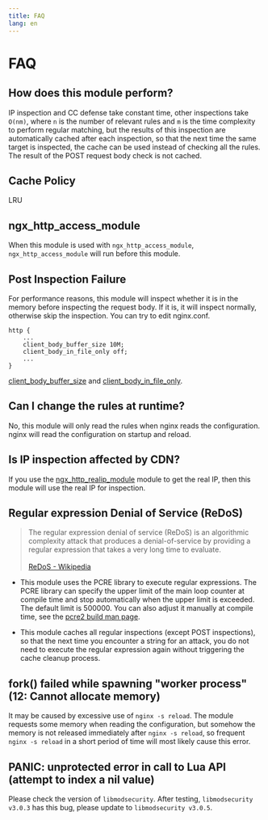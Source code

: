 ```yaml
---
title: FAQ
lang: en
---
```


# FAQ

## How does this module perform?

IP inspection and CC defense take constant time, other inspections take `O(nm)`, where `n` is the number of relevant rules and `m` is the time complexity to perform regular matching, but the results of this inspection are automatically cached after each inspection, so that the next time the same target is inspected, the cache can be used instead of checking all the rules. The result of the POST request body check is not cached.


## Cache Policy

LRU


## ngx_http_access_module

When this module is used with `ngx_http_access_module`, `ngx_http_access_module` will run before this module.


## Post Inspection Failure

For performance reasons, this module will inspect whether it is in the memory before inspecting the request body. If it is, it will inspect normally, otherwise skip the inspection. You can try to edit nginx.conf.

```nginx
http {
    ...
    client_body_buffer_size 10M;
    client_body_in_file_only off;
    ...
}
```
[client_body_buffer_size](https://nginx.org/en/docs/http/ngx_http_core_module.html#client_body_buffer_size) 
and [client_body_in_file_only](https://nginx.org/en/docs/http/ngx_http_core_module.html#client_body_in_file_only).


## Can I change the rules at runtime?

No, this module will only read the rules when nginx reads the configuration. 
nginx will read the configuration on startup and reload.


## Is IP inspection affected by CDN?

If you use the [ngx_http_realip_module](https://nginx.org/en/docs/http/ngx_http_realip_module.html) module to get the real IP, then this module will use the real IP for inspection.


## Regular expression Denial of Service (ReDoS)

> The regular expression denial of service (ReDoS) is an algorithmic complexity attack that produces a denial-of-service by providing a regular expression that takes a very long time to evaluate. <br><br>
> [ReDoS - Wikipedia](https://en.wikipedia.org/wiki/ReDoS)

* This module uses the PCRE library to execute regular expressions. The PCRE library can specify the upper limit of the main loop counter at compile time and stop automatically when the upper limit is exceeded. The default limit is 500000. You can also adjust it manually at compile time, see the [pcre2 build man page](https://www.pcre.org/current/doc/html/pcre2build.html#SEC11).

* This module caches all regular inspections (except POST inspections), so that the next time you encounter a string for an attack, you do not need to execute the regular expression again without triggering the cache cleanup process.


## fork() failed while spawning "worker process" (12: Cannot allocate memory)

It may be caused by excessive use of `nginx -s reload`. The module requests some memory when reading the configuration, but somehow the memory is not released immediately after `nginx -s reload`, so frequent `nginx -s reload` in a short period of time will most likely cause this error.


## PANIC: unprotected error in call to Lua API (attempt to index a nil value)

Please check the version of `libmodsecurity`. After testing, `libmodsecurity v3.0.3` has this bug, please update to `libmodsecurity v3.0.5`.